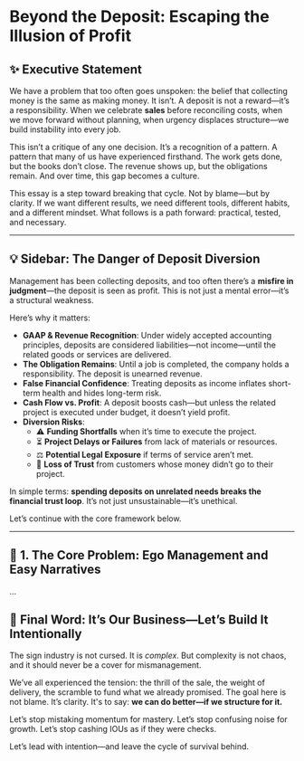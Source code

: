 
# Beyond the Deposit: Escaping the Illusion of Profit

## ✨ Executive Statement

We have a problem that too often goes unspoken: the belief that collecting money is the same as making money. It isn’t. A deposit is not a reward—it’s a responsibility. When we celebrate **sales** before reconciling costs, when we move forward without planning, when urgency displaces structure—we build instability into every job.

This isn’t a critique of any one decision. It’s a recognition of a pattern. A pattern that many of us have experienced firsthand. The work gets done, but the books don’t close. The revenue shows up, but the obligations remain. And over time, this gap becomes a culture.

This essay is a step toward breaking that cycle. Not by blame—but by clarity. If we want different results, we need different tools, different habits, and a different mindset. What follows is a path forward: practical, tested, and necessary.

---

## 💡 Sidebar: The Danger of Deposit Diversion

Management has been collecting deposits, and too often there’s a **misfire in judgment**—the deposit is seen as profit. This is not just a mental error—it’s a structural weakness.

Here’s why it matters:

- **GAAP & Revenue Recognition**: Under widely accepted accounting principles, deposits are considered liabilities—not income—until the related goods or services are delivered.
- **The Obligation Remains**: Until a job is completed, the company holds a responsibility. The deposit is unearned revenue.
- **False Financial Confidence**: Treating deposits as income inflates short-term health and hides long-term risk.
- **Cash Flow vs. Profit**: A deposit boosts cash—but unless the related project is executed under budget, it doesn’t yield profit.
- **Diversion Risks**:
  - ⚠ **Funding Shortfalls** when it’s time to execute the project.
  - ⏳ **Project Delays or Failures** from lack of materials or resources.
  - ⚖️ **Potential Legal Exposure** if terms of service aren’t met.
  - 🔻 **Loss of Trust** from customers whose money didn’t go to their project.

In simple terms: **spending deposits on unrelated needs breaks the financial trust loop**. It’s not just unsustainable—it’s unethical.

Let’s continue with the core framework below.

---

## 🎯 1. The Core Problem: Ego Management and Easy Narratives

...

## 🤝 Final Word: It’s Our Business—Let’s Build It Intentionally

The sign industry is not cursed. It is *complex*. But complexity is not chaos, and it should never be a cover for mismanagement.

We’ve all experienced the tension: the thrill of the sale, the weight of delivery, the scramble to fund what we already promised. The goal here is not blame. It’s clarity. It's to say: **we can do better—if we structure for it.**

Let’s stop mistaking momentum for mastery. Let’s stop confusing noise for growth. Let’s stop cashing IOUs as if they were checks.

Let’s lead with intention—and leave the cycle of survival behind.
